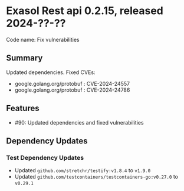 # Exasol Rest api 0.2.15, released 2024-??-??

Code name: Fix vulnerabilities

## Summary

Updated dependencies.
Fixed CVEs:
- google.golang.org/protobuf : CVE-2024-24557
- google.golang.org/protobuf : CVE-2024-24786

## Features

* #90: Updated dependencies and fixed vulnerabilities

## Dependency Updates

### Test Dependency Updates

* Updated `github.com/stretchr/testify:v1.8.4` to `v1.9.0`
* Updated `github.com/testcontainers/testcontainers-go:v0.27.0` to `v0.29.1`
